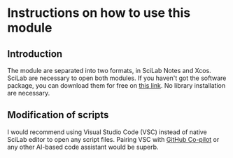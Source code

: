# Instructions on how to use this module
## Introduction
The module are separated into two formats, in SciLab Notes and Xcos. SciLab are necessary to open both modules. If you haven't got the software package, you can download them for free on [this link](https://www.scilab.org/download/scilab-6.1.1). No library installation are necessary.

## Modification of scripts
I would recommend using Visual Studio Code (VSC) instead of native SciLab editor to open any script files. Pairing VSC with [GitHub Co-pilot](https://copilot.github.com/) or any other AI-based code assistant would be superb. 